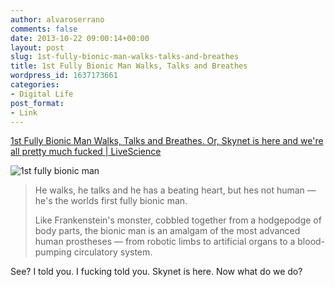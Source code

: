 ```yaml
---
author: alvaroserrano
comments: false
date: 2013-10-22 09:00:14+00:00
layout: post
slug: 1st-fully-bionic-man-walks-talks-and-breathes
title: 1st Fully Bionic Man Walks, Talks and Breathes
wordpress_id: 1637173661
categories:
- Digital Life
post_format:
- Link
---
```


[1st Fully Bionic Man Walks, Talks and Breathes. Or, Skynet is here and we're all pretty much fucked | LiveScience](http://www.livescience.com/40535-show-unveils-worlds-first-bionic-man.html)

![1st fully bionic man](http://i.livescience.com/images/i/000/058/126/i02/bionic-man-show.jpeg)



<blockquote>He walks, he talks and he has a beating heart, but hes not human — he's the worlds first fully bionic man.

Like Frankenstein's monster, cobbled together from a hodgepodge of body parts, the bionic man is an amalgam of the most advanced human prostheses — from robotic limbs to artificial organs to a blood-pumping circulatory system.</blockquote>



See? I told you. I fucking told you. Skynet is here. Now what do we do?
